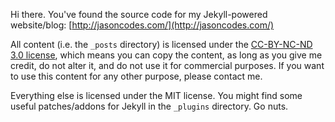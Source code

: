 Hi there. You've found the source code for my Jekyll-powered website/blog: [http://jasoncodes.com/](http://jasoncodes.com/)

All content (i.e. the `_posts` directory) is licensed under the [CC-BY-NC-ND 3.0 license](http://creativecommons.org/licenses/by-nc-nd/3.0/au/), which means you can copy the content, as long as you give me credit, do not alter it, and do not use it for commercial purposes. If you want to use this content for any other purpose, please contact me.

Everything else is licensed under the MIT license. You might find some useful patches/addons for Jekyll in the `_plugins` directory. Go nuts.
